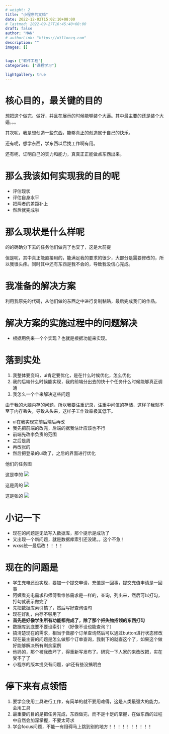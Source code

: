 ```yaml
---
# weight: 2
title: "小程序的文档"
date: 2022-12-02T15:02:10+08:00
# lastmod: 2022-09-27T16:45:40+08:00
draft: false
author: "MAN"
# authorLink: "https://dillonzq.com"
description: ""
images: []


tags: ["软件工程"]
categories: ["课程学习"]

lightgallery: true
---
```


# 核心目的，最关键的目的
想把这个做完，做好，并且在展示的时候能够装个大逼。其中最主要的还是装个大逼。。。

其次呢，我是想创造一些东西，能够真正的创造属于自己的快乐。

还有呢，想学东西，学东西以后找工作啊有用。

还有呢，证明自己的实力和能力，真真正正能做点东西出来。

# 那么我该如何实现我的目的呢
- 评估现状
- 评估自身水平
- 把两者的差距补上
- 然后就完成啦

# 那么现状是什么样呢
的的确确分下去的任务他们做完了也交了，这是大前提

但是呢，其中真正能直接用的，能满足我的要求的很少，大部分是需要修改的，所以我很头疼。同时其中还有东西是我不会的，导致我没信心完成。

# 我准备的解决方案
利用我原先的代码，从他们做的东西之中进行复制黏贴，最后完成我们的作品。

# 解决方案的实施过程中的问题解决
- 根据用例来一个个实现？也就是根据功能来实现。
  

# 落到实处
1. 我整体要变吗，ui肯定要优化，是在什么时候优化，怎么优化
2. 我的后端什么时候能实现，我的前端分出去的快十个任务什么时候能够真正调通
3. 我怎么一个个来解决这些问题

由于我的大脑内存的问题，所以我要注重记录，注重中间值的存储，这样子我就不至于内存丢失，导致从头来，这样子工作效率极其低下。

- ui在我实现完前后端后再改
- 我先把前端的改完，后端的据我估计应该也不行
- 前端先改李负责的范围
- 之后是周
- 再改张的
- 然后把登录的ui改了，之后的界面进行优化

他们的任务图


这是李的
![](li.jpg)


这是周的
![](zhou.jpg)


这是张的
![](zhang.jpg)




# 小记一下
- 现在的问题是无法写入数据库，那个提示是成功了
- 又出现一个新问题，就是数据库索引还没建。。这个不急！
- wxss统一最后改！！！！

# 现在的问题是
- 学生充电还没实现，要加一个提交申请，充值是一回事，提交充值申请是一回事
- 阿姨看充电需求和师傅看维修需求是一样的，查询，列出来，然后可以打勾，打勾就表示做完了
- 先把数据库索引搞了，然后写好查询语句
- 现在好乱，内存不够用了
- **首先是好像学生所有功能都完成了，除了那个把失物招领的东西打勾**
- 数据库到底要不要设索引？（好像不设也能查询？）
- 搞清楚现在的需求，相当于做那个订单查询然后可以通过button进行状态修改
- 现在最主要的问题是怎么做那个订单查询，我剩下的就查这个了，如果这个做好能够解决所有剩余案例
- 他妈的，那个被我改坏了，得重新写发布了。研究一下人家的来改改把，实在受不了了
- 小程序的版本提交有问题，git还有些没搞明白




# 停下来有点领悟
1. 要学会使用工具进行工作，有简单的就不要用难得，这是人类最强大的能力，会用工具
2. 最重要的目的是把任务完成，东西做完，而不是十足的掌握，在做东西的过程中自然会加深掌握，不要太苛求
3. 学会focus问题，不能一有阻碍马上跳到别的地方！！！！！！！！！！